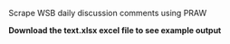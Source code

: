 Scrape WSB daily discussion comments using PRAW

**Download the text.xlsx excel file to see example output**
